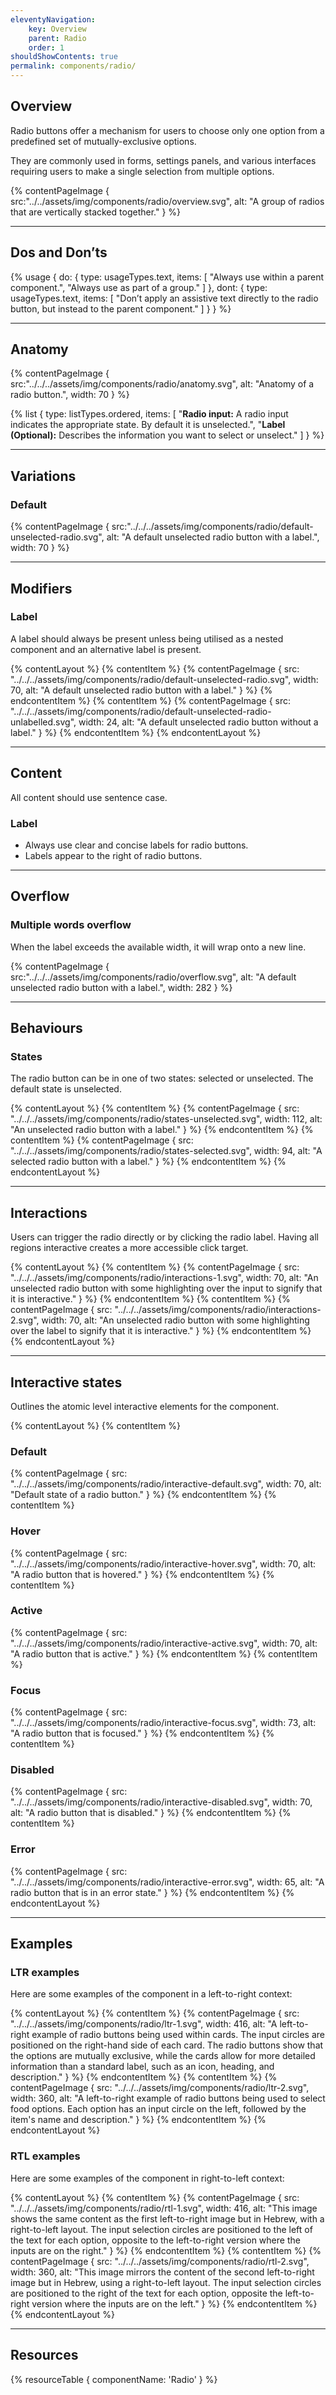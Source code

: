 ```yaml
---
eleventyNavigation:
    key: Overview
    parent: Radio
    order: 1
shouldShowContents: true
permalink: components/radio/
---
```


## Overview
Radio buttons offer a mechanism for users to choose only one option from a predefined set of mutually-exclusive options.

They are commonly used in forms, settings panels, and various interfaces requiring users to make a single selection from multiple options.

{% contentPageImage {
    src:"../../assets/img/components/radio/overview.svg",
    alt: "A group of radios that are vertically stacked together."
} %}

---

## Dos and Don’ts

{% usage {
    do: {
        type: usageTypes.text,
        items: [
            "Always use within a parent component.",
            "Always use as part of a group."
        ]
    },
    dont: {
        type: usageTypes.text,
        items: [
            "Don’t apply an assistive text directly to the radio button, but instead to the parent component."
        ]
    }
} %}

---

## Anatomy

{% contentPageImage {
    src:"../../../assets/img/components/radio/anatomy.svg",
    alt: "Anatomy of a radio button.",
    width: 70
} %}

{% list {
    type: listTypes.ordered,
    items: [
        "**Radio input:** A radio input indicates the appropriate state. By default it is unselected.",
        "**Label (Optional):** Describes the information you want to select or unselect."
    ]
} %}

---

## Variations
### Default
{% contentPageImage {
    src:"../../../assets/img/components/radio/default-unselected-radio.svg",
    alt: "A default unselected radio button with a label.",
    width: 70
} %}

---

## Modifiers
### Label

A label should always be present unless being utilised as a nested component and an alternative label is present.

{% contentLayout %}
  {% contentItem %}
    {% contentPageImage {
      src: "../../../assets/img/components/radio/default-unselected-radio.svg",
      width: 70,
      alt: "A default unselected radio button with a label."
    } %}
  {% endcontentItem %}
  {% contentItem %}
    {% contentPageImage {
      src: "../../../assets/img/components/radio/default-unselected-radio-unlabelled.svg",
      width: 24,
      alt: "A default unselected radio button without a label."
    } %}
  {% endcontentItem %}
{% endcontentLayout %}

---

## Content

All content should use sentence case.

### Label
- Always use clear and concise labels for radio buttons.
- Labels appear to the right of radio buttons.

---

## Overflow
### Multiple words overflow
When the label exceeds the available width, it will wrap onto a new line.

{% contentPageImage {
    src:"../../../assets/img/components/radio/overflow.svg",
    alt: "A default unselected radio button with a label.",
    width: 282
} %}

---

## Behaviours
### States
The radio button can be in one of two states: selected or unselected. The default state is unselected.

{% contentLayout %}
  {% contentItem %}
    {% contentPageImage {
        src: "../../../assets/img/components/radio/states-unselected.svg",
        width: 112,
        alt: "An unselected radio button with a label."
      } %}
  {% endcontentItem %}
    {% contentItem %}
      {% contentPageImage {
        src: "../../../assets/img/components/radio/states-selected.svg",
        width: 94,
        alt: "A selected radio button with a label."
      } %}
  {% endcontentItem %}
{% endcontentLayout %}

---

## Interactions
Users can trigger the radio directly or by clicking the radio label. Having all regions interactive creates a more accessible click target.

{% contentLayout %}
  {% contentItem %}
    {% contentPageImage {
        src: "../../../assets/img/components/radio/interactions-1.svg",
        width: 70,
        alt: "An unselected radio button with some highlighting over the input to signify that it is interactive."
      } %}
  {% endcontentItem %}
    {% contentItem %}
      {% contentPageImage {
        src: "../../../assets/img/components/radio/interactions-2.svg",
        width: 70,
        alt: "An unselected radio button with some highlighting over the label to signify that it is interactive."
      } %}
  {% endcontentItem %}
{% endcontentLayout %}

---

## Interactive states
Outlines the atomic level interactive elements for the component.

{% contentLayout %}
  {% contentItem %}
    <h3>Default</h3>
    {% contentPageImage {
      src: "../../../assets/img/components/radio/interactive-default.svg",
      width: 70,
      alt: "Default state of a radio button."
    } %}
  {% endcontentItem %}
  {% contentItem %}
    <h3>Hover</h3>
    {% contentPageImage {
      src: "../../../assets/img/components/radio/interactive-hover.svg",
      width: 70,
      alt: "A radio button that is hovered."
    } %}
  {% endcontentItem %}
    {% contentItem %}
    <h3>Active</h3>
    {% contentPageImage {
      src: "../../../assets/img/components/radio/interactive-active.svg",
      width: 70,
      alt: "A radio button that is active."
    } %}
  {% endcontentItem %}
    {% contentItem %}
    <h3>Focus</h3>
    {% contentPageImage {
      src: "../../../assets/img/components/radio/interactive-focus.svg",
      width: 73,
      alt: "A radio button that is focused."
    } %}
  {% endcontentItem %}
    {% contentItem %}
    <h3>Disabled</h3>
    {% contentPageImage {
      src: "../../../assets/img/components/radio/interactive-disabled.svg",
      width: 70,
      alt: "A radio button that is disabled."
    } %}
  {% endcontentItem %}
      {% contentItem %}
    <h3>Error</h3>
    {% contentPageImage {
      src: "../../../assets/img/components/radio/interactive-error.svg",
      width: 65,
      alt: "A radio button that is in an error state."
    } %}
  {% endcontentItem %}
{% endcontentLayout %}

---

## Examples
### LTR examples
Here are some examples of the component in a left-to-right context:

{% contentLayout %}
  {% contentItem %}
    {% contentPageImage {
        src: "../../../assets/img/components/radio/ltr-1.svg",
        width: 416,
        alt: "A left-to-right example of radio buttons being used within cards. The input circles are positioned on the right-hand side of each card. The radio buttons show that the options are mutually exclusive, while the cards allow for more detailed information than a standard label, such as an icon, heading, and description."
      } %}
  {% endcontentItem %}
    {% contentItem %}
      {% contentPageImage {
        src: "../../../assets/img/components/radio/ltr-2.svg",
        width: 360,
        alt: "A left-to-right example of radio buttons being used to select food options. Each option has an input circle on the left, followed by the item's name and description."
      } %}
  {% endcontentItem %}
{% endcontentLayout %}

### RTL examples
Here are some examples of the component in right-to-left context:

{% contentLayout %}
  {% contentItem %}
    {% contentPageImage {
        src: "../../../assets/img/components/radio/rtl-1.svg",
        width: 416,
        alt: "This image shows the same content as the first left-to-right image but in Hebrew, with a right-to-left layout. The input selection circles are positioned to the left of the text for each option, opposite to the left-to-right version where the inputs are on the right."
      } %}
  {% endcontentItem %}
    {% contentItem %}
      {% contentPageImage {
        src: "../../../assets/img/components/radio/rtl-2.svg",
        width: 360,
        alt: "This image mirrors the content of the second left-to-right image but in Hebrew, using a right-to-left layout. The input selection circles are positioned to the right of the text for each option, opposite the left-to-right version where the inputs are on the left."
      } %}
  {% endcontentItem %}
{% endcontentLayout %}

---

## Resources

{% resourceTable {
    componentName: 'Radio'
} %}
